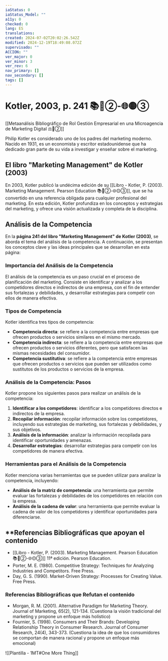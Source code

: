 ```yaml
---
iaStatus: 0
iaStatus_Model: ""
a11y: 0
checked: 0
lang: ES
translations: 
created: 2024-07-02T20:02:26.542Z
modified: 2024-12-19T18:49:08.072Z
supervisado: ""
ACCION: ""
ver_major: 0
ver_minor: 3
ver_rev: 6
nav_primary: []
nav_secondary: []
tags: []
---
```

# Kotler, 2003, p. 241 📚🔴②-🌐🟡③

[[Metaanálisis Bibliográfico de Rol Gestión Empresarial en una Microagencia de Marketing Digital ⚖️🔴②]]


Philip Kotler es considerado uno de los padres del marketing moderno. Nacido en 1931, es un economista y escritor estadounidense que ha dedicado gran parte de su vida a investigar y enseñar sobre el marketing.

## El libro "Marketing Management" de Kotler (2003)

En 2003, Kotler publicó la undécima edición de su [[Libro - Kotler, P. (2003). Marketing Management. Pearson Education 📚🔴②-🌐🟡③]], que se ha convertido en una referencia obligada para cualquier profesional del marketing. En esta edición, Kotler profundiza en los conceptos y estrategias del marketing, y ofrece una visión actualizada y completa de la disciplina.

## Análisis de la Competencia

En la **página 241 del libro "Marketing Management" de Kotler (2003)**, se aborda el tema del análisis de la competencia. A continuación, se presentan los conceptos clave y las ideas principales que se desarrollan en esta página:

### Importancia del Análisis de la Competencia

El análisis de la competencia es un paso crucial en el proceso de planificación del marketing. Consiste en identificar y analizar a los competidores directos e indirectos de una empresa, con el fin de entender sus fortalezas y debilidades, y desarrollar estrategias para competir con ellos de manera efectiva.

### Tipos de Competencia

Kotler identifica tres tipos de competencia:

* **Competencia directa**: se refiere a la competencia entre empresas que ofrecen productos o servicios similares en el mismo mercado.
* **Competencia indirecta**: se refiere a la competencia entre empresas que ofrecen productos o servicios diferentes, pero que satisfacen las mismas necesidades del consumidor.
* **Competencia sustitutiva**: se refiere a la competencia entre empresas que ofrecen productos o servicios que pueden ser utilizados como sustitutos de los productos o servicios de la empresa.

### Análisis de la Competencia: Pasos

Kotler propone los siguientes pasos para realizar un análisis de la competencia:

1. **Identificar a los competidores**: identificar a los competidores directos e indirectos de la empresa.
2. **Recopilar información**: recopilar información sobre los competidores, incluyendo sus estrategias de marketing, sus fortalezas y debilidades, y sus objetivos.
3. **Análisis de la información**: analizar la información recopilada para identificar oportunidades y amenazas.
4. **Desarrollar estrategias**: desarrollar estrategias para competir con los competidores de manera efectiva.

### Herramientas para el Análisis de la Competencia

Kotler menciona varias herramientas que se pueden utilizar para analizar la competencia, incluyendo:

* **Análisis de la matriz de competencia**: una herramienta que permite evaluar las fortalezas y debilidades de los competidores en relación con la empresa.
* **Análisis de la cadena de valor**: una herramienta que permite evaluar la cadena de valor de los competidores y identificar oportunidades para diferenciarse.

## **Referencias Bibliográficas que apoyan el contenido

* [[Libro - Kotler, P. (2003). Marketing Management. Pearson Education 📚🔴②-🌐🟡③]] 11ª edición. Pearson Education.
* Porter, M. E. (1980). Competitive Strategy: Techniques for Analyzing Industries and Competitors. Free Press.
* Day, G. S. (1990). Market-Driven Strategy: Processes for Creating Value. Free Press.

### **Referencias Bibliográficas que Refutan** el contenido

* Morgan, R. M. (2001). Alternative Paradigm for Marketing Theory. Journal of Marketing, 65(2), 121-134. (Cuestiona la visión tradicional del marketing y propone un enfoque más holístico)
* Fournier, S. (1998). Consumers and Their Brands: Developing Relationship Theory in Consumer Research. Journal of Consumer Research, 24(4), 343-373. (Cuestiona la idea de que los consumidores se comportan de manera racional y propone un enfoque más emocional)

![[Plantilla - 1MT#One More Thing]]